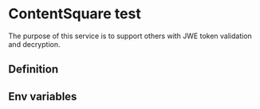 # ContentSquare test

The purpose of this service is to support others with JWE token validation and decryption.

## Definition

## Env variables
